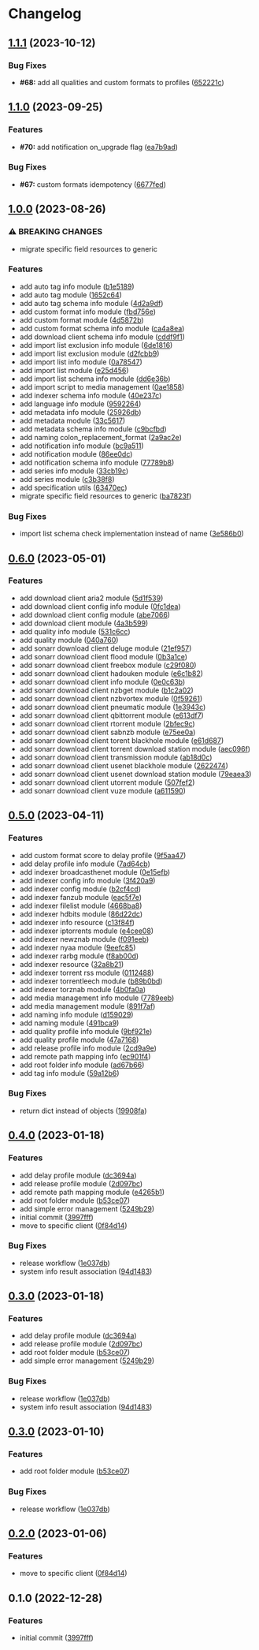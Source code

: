 # Changelog

## [1.1.1](https://github.com/devopsarr/ansible-collection-sonarr/compare/v1.1.0...v1.1.1) (2023-10-12)


### Bug Fixes

* **#68:** add all qualities and custom formats to profiles ([652221c](https://github.com/devopsarr/ansible-collection-sonarr/commit/652221c0300f73edcf93f6fdb4a72099856ef702))

## [1.1.0](https://github.com/devopsarr/ansible-collection-sonarr/compare/v1.0.0...v1.1.0) (2023-09-25)


### Features

* **#70:** add notification on_upgrade flag ([ea7b9ad](https://github.com/devopsarr/ansible-collection-sonarr/commit/ea7b9ad4d106a397f13f9153e4903c7be0e22bb6))


### Bug Fixes

* **#67:** custom formats idempotency ([6677fed](https://github.com/devopsarr/ansible-collection-sonarr/commit/6677fed6e191af572732518dd1494b3381d9312b))

## [1.0.0](https://github.com/devopsarr/ansible-collection-sonarr/compare/v0.6.0...v1.0.0) (2023-08-26)


### ⚠ BREAKING CHANGES

* migrate specific field resources to generic

### Features

* add auto tag info module ([b1e5189](https://github.com/devopsarr/ansible-collection-sonarr/commit/b1e5189741ed6108f48f5e7cc3f07c4b47204bef))
* add auto tag module ([1652c64](https://github.com/devopsarr/ansible-collection-sonarr/commit/1652c642b268d738879ccd0cf5d81f49e00f763a))
* add auto tag schema info module ([4d2a9df](https://github.com/devopsarr/ansible-collection-sonarr/commit/4d2a9dfd6e117ddabc40f46d1bc801d9864e541f))
* add custom format info module ([fbd756e](https://github.com/devopsarr/ansible-collection-sonarr/commit/fbd756ee659387a02a694ef0cc533504314df6db))
* add custom format module ([4d5872b](https://github.com/devopsarr/ansible-collection-sonarr/commit/4d5872b67817d4728c16fe139b8c8d72b46dc210))
* add custom format schema info module ([ca4a8ea](https://github.com/devopsarr/ansible-collection-sonarr/commit/ca4a8ead08aef9b4b1b8235f576eff854fec243a))
* add download client schema info module ([cddf9f1](https://github.com/devopsarr/ansible-collection-sonarr/commit/cddf9f10014786e848c42f6cf91ae8049d62f70a))
* add import list exclusion info module ([6de1816](https://github.com/devopsarr/ansible-collection-sonarr/commit/6de18163c5fd9f896aefee191ae2524cc41684ee))
* add import list exclusion module ([d2fcbb9](https://github.com/devopsarr/ansible-collection-sonarr/commit/d2fcbb907bbbc7775706a0fc548d59fb331a41a3))
* add import list info module ([0a78547](https://github.com/devopsarr/ansible-collection-sonarr/commit/0a78547659a5ecafeb8b77aa9f271d12113efcfc))
* add import list module ([e25d456](https://github.com/devopsarr/ansible-collection-sonarr/commit/e25d4568f2ebe707e8c81518297cbf6cae834f5d))
* add import list schema info module ([dd6e36b](https://github.com/devopsarr/ansible-collection-sonarr/commit/dd6e36b2f8ebd264be587040db47cd0b83cb1170))
* add import script to media management ([0ae1858](https://github.com/devopsarr/ansible-collection-sonarr/commit/0ae1858acf81fdd9ab79ae20ba1819ed484881f2))
* add indexer schema info module ([40e237c](https://github.com/devopsarr/ansible-collection-sonarr/commit/40e237c7b2c24611fce5606bdad3fde1138b3833))
* add language info module ([9592264](https://github.com/devopsarr/ansible-collection-sonarr/commit/95922643485af49679965be69fe97926cad6bba3))
* add metadata info module ([25926db](https://github.com/devopsarr/ansible-collection-sonarr/commit/25926db1b879b70c3f713fb0c5a92f3604a91acc))
* add metadata module ([33c5617](https://github.com/devopsarr/ansible-collection-sonarr/commit/33c5617e88c50ebe97a1a9cb3cd2b97ddbf33dac))
* add metadata schema info module ([c9bcfbd](https://github.com/devopsarr/ansible-collection-sonarr/commit/c9bcfbdefce82a4c6b979b2102497bb41bcc0134))
* add naming colon_replacement_format ([2a9ac2e](https://github.com/devopsarr/ansible-collection-sonarr/commit/2a9ac2eec45363836295e257097032e857e5d3de))
* add notification info module ([bc9a511](https://github.com/devopsarr/ansible-collection-sonarr/commit/bc9a5112f72318ebae15d765a0d27cb29d5cd69a))
* add notification module ([86ee0dc](https://github.com/devopsarr/ansible-collection-sonarr/commit/86ee0dc2bda64e7fa388051f0944e7508734c191))
* add notification schema info module ([77789b8](https://github.com/devopsarr/ansible-collection-sonarr/commit/77789b85b93c4ff125fe817528dd81e663b2a17c))
* add series info module ([33cb19c](https://github.com/devopsarr/ansible-collection-sonarr/commit/33cb19cb93dfbba53b8b97d7f51424ebdd9ea0dd))
* add series module ([c3b38f8](https://github.com/devopsarr/ansible-collection-sonarr/commit/c3b38f849e082605e0f709ddbfd9f343af0a2c13))
* add specification utils ([63470ec](https://github.com/devopsarr/ansible-collection-sonarr/commit/63470ecba0190cc0fd819788685647da15f48fca))
* migrate specific field resources to generic ([ba7823f](https://github.com/devopsarr/ansible-collection-sonarr/commit/ba7823f80e0c6681a97db7d8b045b0f68261ff7d))


### Bug Fixes

* import list schema check implementation instead of name ([3e586b0](https://github.com/devopsarr/ansible-collection-sonarr/commit/3e586b02fc544cab5f3618bb066aeba1a4f37d23))

## [0.6.0](https://github.com/devopsarr/ansible-collection-sonarr/compare/v0.5.0...v0.6.0) (2023-05-01)


### Features

* add download client aria2 module ([5d1f539](https://github.com/devopsarr/ansible-collection-sonarr/commit/5d1f5393e26bbfe595622e420770d4c4edf50184))
* add download client config info module ([0fc1dea](https://github.com/devopsarr/ansible-collection-sonarr/commit/0fc1deab2cf061f9abf3e8828177f83943605c6b))
* add download client config module ([abe7066](https://github.com/devopsarr/ansible-collection-sonarr/commit/abe7066af02d0cb4d5fcd23046ec8928a1d8a864))
* add download client module ([4a3b599](https://github.com/devopsarr/ansible-collection-sonarr/commit/4a3b5990a342ab29739c3161d6ae64e5538f84a6))
* add quality info module ([531c6cc](https://github.com/devopsarr/ansible-collection-sonarr/commit/531c6cc3646f66932f71d1ec7e61dda1b2cbb9fe))
* add quality module ([040a760](https://github.com/devopsarr/ansible-collection-sonarr/commit/040a760c19d3aeed504002fbabfccfa95d659d0f))
* add sonarr download client deluge module ([21ef957](https://github.com/devopsarr/ansible-collection-sonarr/commit/21ef9571dd530d990a42a3fc1f9b2648cae94766))
* add sonarr download client flood module ([0b3a1ce](https://github.com/devopsarr/ansible-collection-sonarr/commit/0b3a1ce0da7b3b65e4f532b5f2ab0beedc79c08b))
* add sonarr download client freebox module ([c29f080](https://github.com/devopsarr/ansible-collection-sonarr/commit/c29f0804cc12a95f405edb4b8f234c8868510776))
* add sonarr download client hadouken module ([e6c1b82](https://github.com/devopsarr/ansible-collection-sonarr/commit/e6c1b8276453f1402702a565aec49962944bcb7a))
* add sonarr download client info module ([0e0c63b](https://github.com/devopsarr/ansible-collection-sonarr/commit/0e0c63b695f33014066499a4e9be7c5ef1444798))
* add sonarr download client nzbget module ([b1c2a02](https://github.com/devopsarr/ansible-collection-sonarr/commit/b1c2a0201b834de3515faa3738406bedf6b2fe69))
* add sonarr download client nzbvortex module ([0f59261](https://github.com/devopsarr/ansible-collection-sonarr/commit/0f59261ba9441f2a68f8eff287db42aca18aa6ac))
* add sonarr download client pneumatic module ([1e3943c](https://github.com/devopsarr/ansible-collection-sonarr/commit/1e3943c58a422c2bfea439732bc568b056120a28))
* add sonarr download client qbittorrent module ([e613df7](https://github.com/devopsarr/ansible-collection-sonarr/commit/e613df788b32f73452d56c3cfb593393a0675656))
* add sonarr download client rtorrent module ([2bfec9c](https://github.com/devopsarr/ansible-collection-sonarr/commit/2bfec9cc7ea7b0c48d1cdfbe3767b3ee80eaf711))
* add sonarr download client sabnzb module ([e75ee0a](https://github.com/devopsarr/ansible-collection-sonarr/commit/e75ee0a18188a2a5b84d45502d29759104bdffc0))
* add sonarr download client torent blackhole module ([e61d687](https://github.com/devopsarr/ansible-collection-sonarr/commit/e61d687e25585e78a5eea1743b9d90f8ccf5add2))
* add sonarr download client torrent download station module ([aec096f](https://github.com/devopsarr/ansible-collection-sonarr/commit/aec096ff3861925ebd8d1cc0af6510e4f681f22f))
* add sonarr download client transmission module ([ab18d0c](https://github.com/devopsarr/ansible-collection-sonarr/commit/ab18d0cf1da57d43c9595f8b0e575c487bcdd1f2))
* add sonarr download client usenet blackhole module ([2622474](https://github.com/devopsarr/ansible-collection-sonarr/commit/2622474f76d90e3e2b4b466327c59df84daad870))
* add sonarr download client usenet download station module ([79eaea3](https://github.com/devopsarr/ansible-collection-sonarr/commit/79eaea3155ef41f8fb81b45238ebe219de12610d))
* add sonarr download client utorrent module ([507fef2](https://github.com/devopsarr/ansible-collection-sonarr/commit/507fef21ff7342f334b8b724be0edd93536f672c))
* add sonarr download client vuze module ([a611590](https://github.com/devopsarr/ansible-collection-sonarr/commit/a61159050d33cbcd1b2bdd609f5ba75b882b9d4f))

## [0.5.0](https://github.com/devopsarr/ansible-collection-sonarr/compare/v0.4.0...v0.5.0) (2023-04-11)


### Features

* add custom format score to delay profile ([9f5aa47](https://github.com/devopsarr/ansible-collection-sonarr/commit/9f5aa47a4478c1fba47ebc20cdf8d4171b479d0d))
* add delay profile info module ([7ad64cb](https://github.com/devopsarr/ansible-collection-sonarr/commit/7ad64cb16f2a9023dd23567bddf149b72fd6be96))
* add indexer broadcasthenet module ([0e15efb](https://github.com/devopsarr/ansible-collection-sonarr/commit/0e15efbc28cc8a86709eec4645bf2573ca5343cc))
* add indexer config info module ([3f420a9](https://github.com/devopsarr/ansible-collection-sonarr/commit/3f420a933bcfd0f7ad9b46679a1d8f0161d7da07))
* add indexer config module ([b2cf4cd](https://github.com/devopsarr/ansible-collection-sonarr/commit/b2cf4cd367a23d8cd872680de95711dd61ef7fb9))
* add indexer fanzub module ([eac5f7e](https://github.com/devopsarr/ansible-collection-sonarr/commit/eac5f7e47ab14f2c50bc869e8a20f34bb522fc03))
* add indexer filelist module ([4668ba8](https://github.com/devopsarr/ansible-collection-sonarr/commit/4668ba8c66770765f9dc4f3d02a88798003214c5))
* add indexer hdbits module ([86d22dc](https://github.com/devopsarr/ansible-collection-sonarr/commit/86d22dce3534c94eedc60e33f5c0adf31c1ab08c))
* add indexer info resource ([c13f84f](https://github.com/devopsarr/ansible-collection-sonarr/commit/c13f84fb942f5e550a3543324a429a2582e27d2c))
* add indexer iptorrents module ([e4cee08](https://github.com/devopsarr/ansible-collection-sonarr/commit/e4cee082f31d79f86d2df87a50a7e83c8c1237cb))
* add indexer newznab module ([f091eeb](https://github.com/devopsarr/ansible-collection-sonarr/commit/f091eeb58cc8daae595686db861b59259b406afc))
* add indexer nyaa module ([9eefc85](https://github.com/devopsarr/ansible-collection-sonarr/commit/9eefc85ecfe36da4b96e41a33caddf4a14fe8c0f))
* add indexer rarbg module ([f8ab00d](https://github.com/devopsarr/ansible-collection-sonarr/commit/f8ab00d91ed21d7cf8d51854bf2fa820ad4bf86b))
* add indexer resource ([32a8b21](https://github.com/devopsarr/ansible-collection-sonarr/commit/32a8b21d52f01c7087bfd77511642aecde65fa5b))
* add indexer torrent rss module ([0112488](https://github.com/devopsarr/ansible-collection-sonarr/commit/0112488568bedcb4caa18f992248051beb5a0a92))
* add indexer torrentleech module ([b89b0bd](https://github.com/devopsarr/ansible-collection-sonarr/commit/b89b0bdaa8829ee3ad89e5c0794da77ebbb1e835))
* add indexer torznab module ([4b0fa0a](https://github.com/devopsarr/ansible-collection-sonarr/commit/4b0fa0aa1659153f0a2fca2ebcb09438e6b0e444))
* add media management info module ([7789eeb](https://github.com/devopsarr/ansible-collection-sonarr/commit/7789eeb2bf70fa20a67b304bd660d0b280151cd6))
* add media management module ([891f7af](https://github.com/devopsarr/ansible-collection-sonarr/commit/891f7afbd7f9a5e4e6169035c7f38af814380697))
* add naming info module ([d159029](https://github.com/devopsarr/ansible-collection-sonarr/commit/d1590298e50f7c0d2ae42ecab6014e3ba22c63ce))
* add naming module ([491bca9](https://github.com/devopsarr/ansible-collection-sonarr/commit/491bca96d3023fbe78110272d3b888eefe91641c))
* add quality profile info module ([9bf921e](https://github.com/devopsarr/ansible-collection-sonarr/commit/9bf921e79b9f61cbed3ec2077019b56754ab81ce))
* add quality profile module ([47a7168](https://github.com/devopsarr/ansible-collection-sonarr/commit/47a71681503002ca6bc45a6a844cd8a77388cc6f))
* add release profile info module ([2cd9a9e](https://github.com/devopsarr/ansible-collection-sonarr/commit/2cd9a9e2d22a4b3527e03cff08f23c26c8ad78ff))
* add remote path mapping info ([ec901f4](https://github.com/devopsarr/ansible-collection-sonarr/commit/ec901f4ba669920f3c2185f3aecc3c157de5a5f2))
* add root folder info module ([ad67b66](https://github.com/devopsarr/ansible-collection-sonarr/commit/ad67b66c5f1ebecc9691058f431b1dab68deee63))
* add tag info module ([59a12b6](https://github.com/devopsarr/ansible-collection-sonarr/commit/59a12b6ea7f5ace3bfd5ba096b4950579b6b4751))


### Bug Fixes

* return dict instead of objects ([19908fa](https://github.com/devopsarr/ansible-collection-sonarr/commit/19908fa6484dd7e01d688174fdf4b3d993c73e77))

## [0.4.0](https://github.com/devopsarr/ansible-collection-sonarr/compare/v0.3.0...v0.4.0) (2023-01-18)


### Features

* add delay profile module ([dc3694a](https://github.com/devopsarr/ansible-collection-sonarr/commit/dc3694a66b0815b157186cccbe1b0ae881f8411a))
* add release profile module ([2d097bc](https://github.com/devopsarr/ansible-collection-sonarr/commit/2d097bc8f370b7219a22864e078210956125692b))
* add remote path mapping module ([e4265b1](https://github.com/devopsarr/ansible-collection-sonarr/commit/e4265b174624ffc6c094bc39f6fbebfedabf8d1d))
* add root folder module ([b53ce07](https://github.com/devopsarr/ansible-collection-sonarr/commit/b53ce079ae4dbf41142e40528fa54219000505d2))
* add simple error management ([5249b29](https://github.com/devopsarr/ansible-collection-sonarr/commit/5249b29dbd89b62e8df71c9044398fa16e6285f7))
* initial commit ([3997fff](https://github.com/devopsarr/ansible-collection-sonarr/commit/3997fffabce5461863a5619cc22f312f8696effd))
* move to specific client ([0f84d14](https://github.com/devopsarr/ansible-collection-sonarr/commit/0f84d1401c0ed197e9a02fbc885c58c2bc779c65))


### Bug Fixes

* release workflow ([1e037db](https://github.com/devopsarr/ansible-collection-sonarr/commit/1e037db4a0fc76f26f5824c4a4f27cff67048e1c))
* system info result association ([94d1483](https://github.com/devopsarr/ansible-collection-sonarr/commit/94d14835690566ea1d924287e9ec88ae4d237738))

## [0.3.0](https://github.com/devopsarr/ansible-collection-sonarr/compare/v0.2.0...v0.3.0) (2023-01-18)


### Features

* add delay profile module ([dc3694a](https://github.com/devopsarr/ansible-collection-sonarr/commit/dc3694a66b0815b157186cccbe1b0ae881f8411a))
* add release profile module ([2d097bc](https://github.com/devopsarr/ansible-collection-sonarr/commit/2d097bc8f370b7219a22864e078210956125692b))
* add root folder module ([b53ce07](https://github.com/devopsarr/ansible-collection-sonarr/commit/b53ce079ae4dbf41142e40528fa54219000505d2))
* add simple error management ([5249b29](https://github.com/devopsarr/ansible-collection-sonarr/commit/5249b29dbd89b62e8df71c9044398fa16e6285f7))


### Bug Fixes

* release workflow ([1e037db](https://github.com/devopsarr/ansible-collection-sonarr/commit/1e037db4a0fc76f26f5824c4a4f27cff67048e1c))
* system info result association ([94d1483](https://github.com/devopsarr/ansible-collection-sonarr/commit/94d14835690566ea1d924287e9ec88ae4d237738))

## [0.3.0](https://github.com/devopsarr/ansible-collection-sonarr/compare/v0.2.0...v0.3.0) (2023-01-10)


### Features

* add root folder module ([b53ce07](https://github.com/devopsarr/ansible-collection-sonarr/commit/b53ce079ae4dbf41142e40528fa54219000505d2))


### Bug Fixes

* release workflow ([1e037db](https://github.com/devopsarr/ansible-collection-sonarr/commit/1e037db4a0fc76f26f5824c4a4f27cff67048e1c))

## [0.2.0](https://github.com/devopsarr/ansible-collection-sonarr/compare/v0.1.0...v0.2.0) (2023-01-06)


### Features

* move to specific client ([0f84d14](https://github.com/devopsarr/ansible-collection-sonarr/commit/0f84d1401c0ed197e9a02fbc885c58c2bc779c65))

## 0.1.0 (2022-12-28)


### Features

* initial commit ([3997fff](https://github.com/devopsarr/ansible-collection-sonarr/commit/3997fffabce5461863a5619cc22f312f8696effd))
